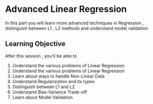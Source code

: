 
# Advanced Linear Regression
In this part you will learn more advanced techniques in Regression , distinguish between L1 , L2 methods and understand model validation


## Learning Objective
After this session , you'll be able to
1. Understand the various problems of Linear Regression
2. Understand the various problems of Linear Regression
2. Learn about ways to handle Non-Linear Data
3. Understand Regularization and its types
4. Distinguish between L1 and L2
4. Understand Bias-Variance Trade-off
5. Learn about Model Validation





